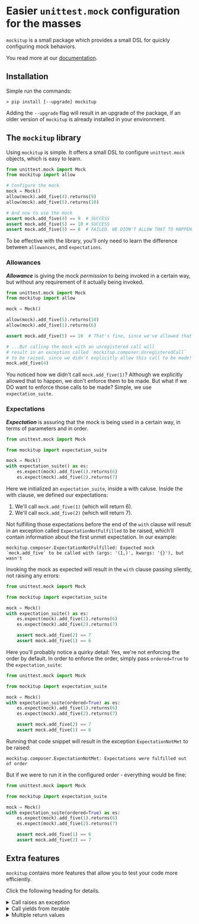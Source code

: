# Easier `unittest.mock` configuration for the masses

`mockitup` is a small package which provides a small DSL for quickly
configuring mock behaviors.

You read more at our [documentation](https://shacham6.github.io/mockitup/).

## Installation

Simple run the commands:

``` shell
> pip install [--upgrade] mockitup
```

Adding the `--upgrade` flag will result in an upgrade of the package,
if an older version of `mockitup` is already installed in your environment.

## The `mockitup` library

Using `mockitup` is simple. It offers a small DSL to configure `unittest.mock` objects, which is easy to learn.

``` python
from unittest.mock import Mock
from mockitup import allow

# Configure the mock
mock = Mock()
allow(mock).add_five(4).returns(9)
allow(mock).add_five(5).returns(10)

# And now to use the mock
assert mock.add_five(4) == 9  # SUCCESS
assert mock.add_five(5) == 10 # SUCCESS
assert mock.add_five(3) == 8  # FAILED. WE DIDN'T ALLOW THAT TO HAPPEN.
```

To be effective with the library, you'll only need to learn
the difference between `allowances`, and `expectations`.

### Allowances

***Allowance*** is giving the mock _permission_ to being invoked in a certain way, but without any requirement of it actually being invoked.

``` python
from unittest.mock import Mock
from mockitup import allow

mock = Mock()

allow(mock).add_five(5).returns(10)
allow(mock).add_five(1).returns(6)

assert mock.add_five(5) == 10  # That's fine, since we've allowed that to happen.

# ...But calling the mock with an unregistered call will
# result in an exception called `mockitup.composer.UnregisteredCall`
# to be raised, since we didn't explicitly allow this call to be made!
mock.add_five(4)
```

You noticed how we didn't call `mock.add_five(1)`? Although we explicitly
allowed that to happen, we don't enforce them to be made.
But what if we DO want to enforce those calls to be made? Simple,
we use `expectation_suite`.

### Expectations

***Expectation*** is assuring that the mock is being used in a certain way, in terms of parameters and in order.

``` python
from unittest.mock import Mock

from mockitup import expectation_suite

mock = Mock()
with expectation_suite() as es:
    es.expect(mock).add_five(1).returns(6)
    es.expect(mock).add_five(2).returns(7)
```

Here we initialized an `expectation_suite`, inside a with caluse.
Inside the with clause, we defined our expectations:

1. We'll call `mock.add_five(1)` (which will return 6).
2. We'll call `mock.add_five(2)` (which will return 7).

Not fulfilling those expectations before the end of the `with` clause will result in an
exception called `ExpectationNotFulfilled` to be raised, which'll contain information
about the first unmet expectation. In our example:

``` text
mockitup.composer.ExpectationNotFulfilled: Expected mock `mock.add_five` to be called with (args: '(1,)', kwargs: '{}'), but wasn't
```

Invoking the mock as expected will result in the `with` clause passing silently, not
raising any errors:

``` python
from unittest.mock import Mock

from mockitup import expectation_suite

mock = Mock()
with expectation_suite() as es:
    es.expect(mock).add_five(1).returns(6)
    es.expect(mock).add_five(2).returns(7)

    assert mock.add_five(2) == 7
    assert mock.add_five(1) == 6

```

Here you'll probably notice a quirky detail: Yes, we're not enforcing the order by default.
In order to enforce the order, simply pass `ordered=True` to the `expectation_suite`:

``` python
from unittest.mock import Mock

from mockitup import expectation_suite

mock = Mock()
with expectation_suite(ordered=True) as es:
    es.expect(mock).add_five(1).returns(6)
    es.expect(mock).add_five(2).returns(7)

    assert mock.add_five(2) == 7
    assert mock.add_five(1) == 6

```

Running that code snippet will result in the exception `ExpectationNotMet` to be raised:

``` text
mockitup.composer.ExpectationNotMet: Expectations were fulfilled out of order
```

But if we were to run it in the configured order - everything would be fine:

``` python
from unittest.mock import Mock

from mockitup import expectation_suite

mock = Mock()
with expectation_suite(ordered=True) as es:
    es.expect(mock).add_five(1).returns(6)
    es.expect(mock).add_five(2).returns(7)

    assert mock.add_five(1) == 6
    assert mock.add_five(2) == 7

```

## Extra features

`mockitup` contains more features that allow you to test your code more
efficiently.

Click the following heading for details.

<details>
<summary>Call raises an exception</summary>
To make a method call raise an exception, simply use the `.raises` directive:

``` python
from unittest.mock import Mock

from mockitup import allow

mock = Mock()

allow(mock).divide(0).raises(ZeroDivisionError("You done goofed"))

mock.divide(0)  # ZeroDivisionError: You done goofed
```
</details>

<details>
<summary>Call yields from iterable</summary>
While most of the time you'll return concrete values, sometimes you'll want to make a
call yield from something.
For that, you can use the `yields_from` directive:

``` python
from typing import Iterator
from unittest.mock import Mock

from mockitup import allow

mock = Mock()

allow(mock).iter_numbers().yields_from([1, 2, 3, 4])

result = mock.iter_numbers()

assert isinstance(result, Iterator)
assert not isinstance(result, list)

for actual, expected in zip(result, [1, 2, 3, 4]):
    assert actual == expected
```

</details>

<details>
<summary>Multiple return values</summary>
When testing an impure function or method, sometimes it'll be tough to test using regular
`unittest.mock` objects.

Here's a function we want to test, for example:

``` python
def count_comments_in_line_reader(line_reader):
    commented_out_lines = 0
    while (line := line_reader.read_line()):
        if line.startswith("#"):
            commented_out_lines += 1
    return commented_out_lines
```

Here we see that the function calls the method called `read_line` possible multiple times,
each time possibly resulting in a different value.

Let's test that function:

``` python
from unittest.mock import Mock

from mockitup import allow

mock = Mock()
allow(mock).read_line().returns(
    "First line",
    "# Comment",
    "Second line",
    "# Comment",
    "# Comment",
    "Last line",
    None,
)

assert count_comments_in_line_reader(mock) == 3
```

Each argument provided to the `returns` directive will be returned in it's turn.
First will be returned the first argument, and on second invocation will be returned the second argument, and so on.

When all return values are exhausted, the last return value will be repeatedly returned on each future invocation:

``` python
from unittest.mock import Mock

from mockitup import allow

mock = Mock()
allow(mock).pop_number().returns(1, 2, 3)

assert mock.pop_number() == 1
assert mock.pop_number() == 2
assert mock.pop_number() == 3
assert mock.pop_number() == 3
assert mock.pop_number() == 3
assert mock.pop_number() == 3
```

</details>
